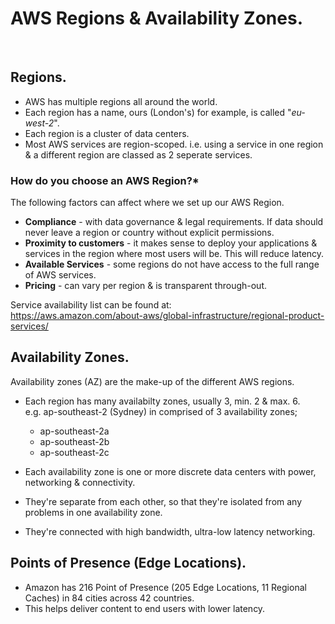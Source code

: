 # **AWS Regions & Availability Zones.**

<br>

## **Regions.**

* AWS has multiple regions all around the world.
* Each region has a name, ours (London's) for example, is called "*eu-west-2*".
* Each region is a cluster of data centers.
* Most AWS services are region-scoped. i.e. using a service in one region & a different region are classed as 2 seperate services.

### **How do you choose an AWS Region?\***

The following factors can affect where we set up our AWS Region.

* **Compliance** - with data governance & legal requirements. If data should never leave a region or country without explicit permissions.
* **Proximity to customers** - it makes sense to deploy your applications & services in the region where most users will be. This will reduce latency.
* **Available Services** - some regions do not have access to the full range of AWS services.
* **Pricing** - can vary per region & is transparent through-out.

Service availability list can be found at:  
https://aws.amazon.com/about-aws/global-infrastructure/regional-product-services/

## **Availability Zones.**

Availability zones (AZ) are the make-up of the different AWS regions.

* Each region has many availabilty zones, usually 3, min. 2 & max. 6.  
e.g. ap-southeast-2 (Sydney) in comprised of 3 availability zones;
  * ap-southeast-2a
  * ap-southeast-2b
  * ap-southeast-2c

* Each availability zone is one or more discrete data centers with power, networking & connectivity.
* They're separate from each other, so that they're isolated from any problems in one availability zone.
* They're connected with high bandwidth, ultra-low latency networking.

## **Points of Presence (Edge Locations).**

* Amazon has 216 Point of Presence (205 Edge Locations, 11 Regional Caches) in 84 cities across 42 countries.
* This helps deliver content to end users with lower latency.
